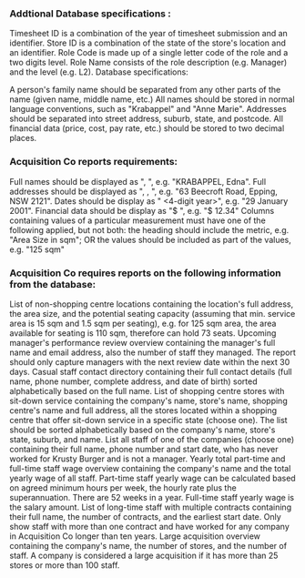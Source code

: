 
### Addtional Database specifications : 
Timesheet ID is a combination of the year of timesheet submission and an identifier.
Store ID is a combination of the state of the store's location and an identifier.
Role Code is made up of a single letter code of the role and a two digits level.
Role Name consists of the role description (e.g. Manager) and the level (e.g. L2).
Database specifications:

A person's family name should be separated from any other parts of the name (given name, middle name, etc.)
All names should be stored in normal language conventions, such as "Krabappel" and "Anne Marie".
Addresses should be separated into street address, suburb, state, and postcode.
All financial data (price, cost, pay rate, etc.) should be stored to two decimal places.

### Acquisition Co reports requirements:

Full names should be displayed as "<FAMILY NAME>, <Other Name>", e.g. "KRABAPPEL, Edna".
Full addresses should be displayed as "<Street Address>, <Suburb>, <STATE> <Postcode>", e.g. "63 Beecroft Road, Epping, NSW 2121".
Dates should be display as "<date> <MonthName> <4-digit year>", e.g. "29 January 2001".
Financial data should be display as "$ <amount>", e.g. "$ 12.34"
Columns containing values of a particular measurement must have one of the following applied, but not both:
the heading should include the metric, e.g. "Area Size in sqm"; OR
the values should be included as part of the values, e.g. "125 sqm"

### Acquisition Co requires reports on the following information from the database:

List of non-shopping centre locations containing the location's full address, the area size, and the potential seating capacity (assuming that min. service area is 15 sqm and 1.5 sqm per seating), e.g. for 125 sqm area, the area available for seating is 110 sqm, therefore can hold 73 seats.
Upcoming manager's performance review overview containing the manager's full name and email address, also the number of staff they managed. The report should only capture managers with the next review date within the next 30 days.
Casual staff contact directory containing their full contact details (full name, phone number, complete address, and date of birth) sorted alphabetically based on the full name. 
List of shopping centre stores with sit-down service containing the company's name, store's name, shopping centre's name and full address, all the stores located within a shopping centre that offer sit-down service in a specific state (choose one). The list should be sorted alphabetically based on the company's name, store's state, suburb, and name.
List all staff of one of the companies (choose one) containing their full name, phone number and start date, who has never worked for Krusty Burger and is not a manager. 
Yearly total part-time and full-time staff wage overview containing the company's name and the total yearly wage of all staff. Part-time staff yearly wage can be calculated based on agreed minimum hours per week, the hourly rate plus the superannuation. There are 52 weeks in a year. Full-time staff yearly wage is the salary amount.
List of long-time staff with multiple contracts containing their full name, the number of contracts, and the earliest start date. Only show staff with more than one contract and have worked for any company in Acquisition Co longer than ten years.
Large acquisition overview containing the company's name, the number of stores, and the number of staff. A company is considered a large acquisition if it has more than 25 stores or more than 100 staff.

